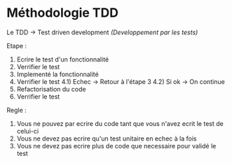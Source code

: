# Méthodologie TDD

Le TDD → Test driven development _(Developpement par les tests)_

Etape :
 1) Ecrire le test d'un fonctionnalité
 2) Verrifier le test
 3) Implementé la fonctionnalité
 4) Verrifier le test
    4.1) Echec → Retour à l'étape 3
    4.2) Si ok → On continue
 5) Refactorisation du code 
 6) Verrifier le test

Regle : 
 1) Vous ne pouvez par ecrire du code tant que vous n'avez ecrit le test de celui-ci
 2) Vous ne devez pas ecrire qu'un test unitaire en echec à la fois
 3) Vous ne devez pas ecrire plus de code que necessaire pour validé le test 